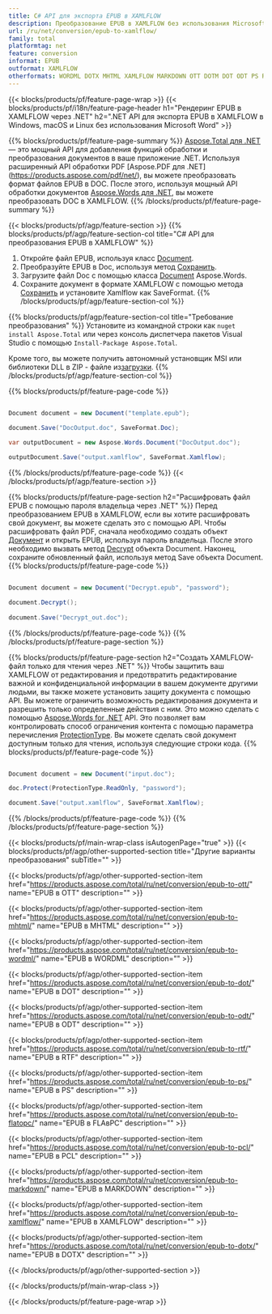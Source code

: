 ```yaml
---
title: C# API для экспорта EPUB в XAMLFLOW
description: Преобразование EPUB в XAMLFLOW без использования Microsoft Word
url: /ru/net/conversion/epub-to-xamlflow/
family: total
platformtag: net
feature: conversion
informat: EPUB
outformat: XAMLFLOW
otherformats: WORDML DOTX MHTML XAMLFLOW MARKDOWN OTT DOTM DOT ODT PS RTF PCL
---
```

{{< blocks/products/pf/feature-page-wrap >}}
{{< blocks/products/pf/i18n/feature-page-header h1="Рендеринг EPUB в XAMLFLOW через .NET" h2=".NET API для экспорта EPUB в XAMLFLOW в Windows, macOS и Linux без использования Microsoft Word" >}}

{{% blocks/products/pf/feature-page-summary %}}
[Aspose.Total для .NET](https://products.aspose.com/total/net/) — это мощный API для добавления функций обработки и преобразования документов в ваше приложение .NET. Используя расширенный API обработки PDF [Aspose.PDF для .NET] (https://products.aspose.com/pdf/net/), вы можете преобразовать формат файлов EPUB в DOC. После этого, используя мощный API обработки документов [Aspose.Words для .NET](https://products.aspose.com/words/net/), вы можете преобразовать DOC в XAMLFLOW.
{{% /blocks/products/pf/feature-page-summary  %}}

{{< blocks/products/pf/agp/feature-section >}}
{{% blocks/products/pf/agp/feature-section-col title="C# API для преобразования EPUB в XAMLFLOW" %}}
1. Откройте файл EPUB, используя класс [Document](https://apireference.aspose.com/pdf/net/aspose.pdf/document).
2. Преобразуйте EPUB в Doc, используя метод [Сохранить](https://apireference.aspose.com/pdf/net/aspose.pdf.document/save/methods/5).
3. Загрузите файл Doc с помощью класса [Document](https://apireference.aspose.com/words/net/aspose.words/document) Aspose.Words.
4. Сохраните документ в формате XAMLFLOW с помощью метода [Сохранить](https://apireference.aspose.com/words/net/aspose.words.document/save/methods/4) и установите Xamlflow как SaveFormat.
{{% /blocks/products/pf/agp/feature-section-col %}}

{{% blocks/products/pf/agp/feature-section-col title="Требование преобразования" %}}
Установите из командной строки как ```nuget install Aspose.Total``` или через консоль диспетчера пакетов Visual Studio с помощью ```Install-Package Aspose.Total```.

Кроме того, вы можете получить автономный установщик MSI или библиотеки DLL в ZIP - файле из[загрузки](https://downloads.aspose.com/total/net).
{{% /blocks/products/pf/agp/feature-section-col %}}

{{% blocks/products/pf/feature-page-code %}}

```cs

Document document = new Document("template.epub");
 
document.Save("DocOutput.doc", SaveFormat.Doc); 

var outputDocument = new Aspose.Words.Document("DocOutput.doc");

outputDocument.Save("output.xamlflow", SaveFormat.Xamlflow);   
```
{{% /blocks/products/pf/feature-page-code %}}
{{< /blocks/products/pf/agp/feature-section >}}

{{% blocks/products/pf/feature-page-section  h2="Расшифровать файл EPUB с помощью пароля владельца через .NET" %}}
Перед преобразованием EPUB в XAMLFLOW, если вы хотите расшифровать свой документ, вы можете сделать это с помощью API. Чтобы расшифровать файл PDF, сначала необходимо создать объект [Документ](https://apireference.aspose.com/pdf/net/aspose.pdf/document) и открыть EPUB, используя пароль владельца. После этого необходимо вызвать метод [Decrypt](https://apireference.aspose.com/pdf/net/aspose.pdf/document/methods/decrypt) объекта Document. Наконец, сохраните обновленный файл, используя метод Save объекта Document.  
{{% blocks/products/pf/feature-page-code %}}

```cs

Document document = new Document("Decrypt.epub", "password");

document.Decrypt();
 
document.Save("Decrypt_out.doc");
```
{{% /blocks/products/pf/feature-page-code  %}}
{{% /blocks/products/pf/feature-page-section %}}

{{% blocks/products/pf/feature-page-section  h2="Создать XAMLFLOW-файл только для чтения через .NET" %}}
Чтобы защитить ваш XAMLFLOW от редактирования и предотвратить редактирование важной и конфиденциальной информации в вашем документе другими людьми, вы также можете установить защиту документа с помощью API. Вы можете ограничить возможность редактирования документа и разрешить только определенные действия с ним. Это можно сделать с помощью [Aspose.Words for .NET](https://products.aspose.com/words/net/) API. Это позволяет вам контролировать способ ограничения контента с помощью параметра перечисления [ProtectionType](https://apireference.aspose.com/words/net/aspose.words/protectiontype). Вы можете сделать свой документ доступным только для чтения, используя следующие строки кода. 
{{% blocks/products/pf/feature-page-code %}}

```cs

Document document = new Document("input.doc");

doc.Protect(ProtectionType.ReadOnly, "password");

document.Save("output.xamlflow", SaveFormat.Xamlflow);    
```
{{% /blocks/products/pf/feature-page-code  %}}
{{% /blocks/products/pf/feature-page-section %}}

{{< blocks/products/pf/main-wrap-class isAutogenPage="true" >}}
{{< blocks/products/pf/agp/other-supported-section title="Другие варианты преобразования" subTitle="" >}}

{{< blocks/products/pf/agp/other-supported-section-item href="https://products.aspose.com/total/ru/net/conversion/epub-to-ott/" name="EPUB в OTT" description="" >}}

{{< blocks/products/pf/agp/other-supported-section-item href="https://products.aspose.com/total/ru/net/conversion/epub-to-mhtml/" name="EPUB в MHTML" description="" >}}

{{< blocks/products/pf/agp/other-supported-section-item href="https://products.aspose.com/total/ru/net/conversion/epub-to-wordml/" name="EPUB в WORDML" description="" >}}

{{< blocks/products/pf/agp/other-supported-section-item href="https://products.aspose.com/total/ru/net/conversion/epub-to-dot/" name="EPUB в DOT" description="" >}}

{{< blocks/products/pf/agp/other-supported-section-item href="https://products.aspose.com/total/ru/net/conversion/epub-to-odt/" name="EPUB в ODT" description="" >}}

{{< blocks/products/pf/agp/other-supported-section-item href="https://products.aspose.com/total/ru/net/conversion/epub-to-rtf/" name="EPUB в RTF" description="" >}}

{{< blocks/products/pf/agp/other-supported-section-item href="https://products.aspose.com/total/ru/net/conversion/epub-to-ps/" name="EPUB в PS" description="" >}}

{{< blocks/products/pf/agp/other-supported-section-item href="https://products.aspose.com/total/ru/net/conversion/epub-to-flatopc/" name="EPUB в FLAвPC" description="" >}}

{{< blocks/products/pf/agp/other-supported-section-item href="https://products.aspose.com/total/ru/net/conversion/epub-to-pcl/" name="EPUB в PCL" description="" >}}

{{< blocks/products/pf/agp/other-supported-section-item href="https://products.aspose.com/total/ru/net/conversion/epub-to-markdown/" name="EPUB в MARKDOWN" description="" >}}

{{< blocks/products/pf/agp/other-supported-section-item href="https://products.aspose.com/total/ru/net/conversion/epub-to-xamlflow/" name="EPUB в XAMLFLOW" description="" >}}

{{< blocks/products/pf/agp/other-supported-section-item href="https://products.aspose.com/total/ru/net/conversion/epub-to-dotx/" name="EPUB в DOTX" description="" >}}



{{< /blocks/products/pf/agp/other-supported-section >}}

{{< /blocks/products/pf/main-wrap-class >}}

{{< /blocks/products/pf/feature-page-wrap >}}